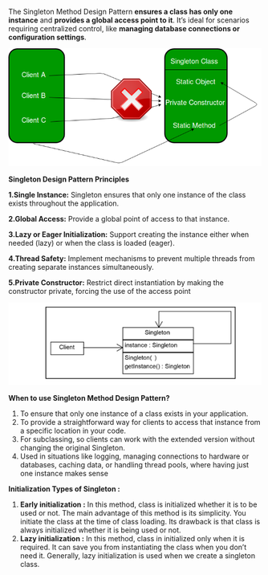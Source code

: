 The Singleton Method Design Pattern **ensures a class has only one instance** and **provides a global access point to it**. It’s ideal for scenarios requiring centralized control, like **managing database connections or configuration settings**. 

![img.png](img.png)

**Singleton Design Pattern Principles**

**1.Single Instance:** Singleton ensures that only one instance of the class exists throughout the application.

**2.Global Access:** Provide a global point of access to that instance.

**3.Lazy or Eager Initialization:** Support creating the instance either when needed (lazy) or when the class is loaded (eager).

**4.Thread Safety:** Implement mechanisms to prevent multiple threads from creating separate instances simultaneously.

**5.Private Constructor:** Restrict direct instantiation by making the constructor private, forcing the use of the access point

![img_1.png](img_1.png)

**When to use Singleton Method Design Pattern?**
1. To ensure that only one instance of a class exists in your application.
2. To provide a straightforward way for clients to access that instance from a specific location in your code.
3. For subclassing, so clients can work with the extended version without changing the original Singleton.
4. Used in situations like logging, managing connections to hardware or databases, caching data, or handling thread pools, where having just one instance makes sense

**Initialization Types of Singleton :**
1. **Early initialization :** In this method, class is initialized whether it is to be used or not. The main advantage of this method is its simplicity. You initiate the class at the time of class loading. Its drawback is that class is always initialized whether it is being used or not.
2. **Lazy initialization :** In this method, class in initialized only when it is required. It can save you from instantiating the class when you don’t need it. Generally, lazy initialization is used when we create a singleton class.

